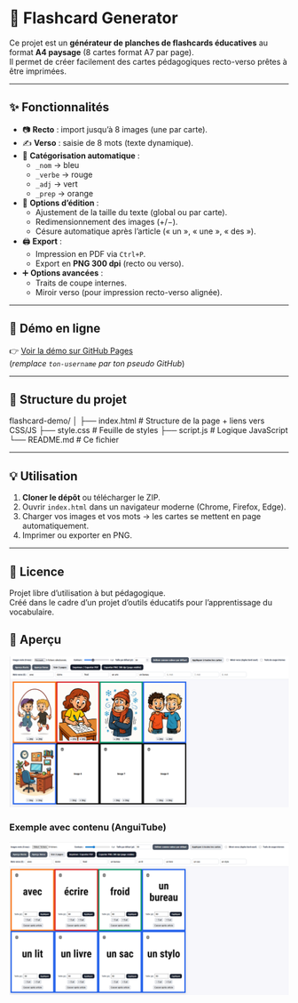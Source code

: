 # 🎴 Flashcard Generator

Ce projet est un **générateur de planches de flashcards éducatives** au format **A4 paysage** (8 cartes format A7 par page).  
Il permet de créer facilement des cartes pédagogiques recto-verso prêtes à être imprimées.

---

## ✨ Fonctionnalités

- 📷 **Recto** : import jusqu’à 8 images (une par carte).
- ✍️ **Verso** : saisie de 8 mots (texte dynamique).
- 🎨 **Catégorisation automatique** :
  - `_nom` → bleu  
  - `_verbe` → rouge  
  - `_adj` → vert  
  - `_prep` → orange  
- 🔧 **Options d’édition** :
  - Ajustement de la taille du texte (global ou par carte).
  - Redimensionnement des images (+/−).
  - Césure automatique après l’article (« un », « une », « des »).
- 🖨️ **Export** :
  - Impression en PDF via `Ctrl+P`.
  - Export en **PNG 300 dpi** (recto ou verso).
- ➕ **Options avancées** :
  - Traits de coupe internes.
  - Miroir verso (pour impression recto-verso alignée).

---

## 🚀 Démo en ligne

👉 [Voir la démo sur GitHub Pages](https://rachid-hammami.github.io/flashcard-generator/)  
(*remplace `ton-username` par ton pseudo GitHub*)

---

## 📂 Structure du projet

flashcard-demo/
│
├── index.html # Structure de la page + liens vers CSS/JS
├── style.css # Feuille de styles
├── script.js # Logique JavaScript
└── README.md # Ce fichier


---

## 💡 Utilisation

1. **Cloner le dépôt** ou télécharger le ZIP.  
2. Ouvrir `index.html` dans un navigateur moderne (Chrome, Firefox, Edge).  
3. Charger vos images et vos mots → les cartes se mettent en page automatiquement.  
4. Imprimer ou exporter en PNG.

---

## 📜 Licence

Projet libre d’utilisation à but pédagogique.  
Créé dans le cadre d’un projet d’outils éducatifs pour l’apprentissage du vocabulaire.

## 📸 Aperçu

![Aperçu du générateur de flashcards](screenshot.png)

### Exemple avec contenu (AnguiTube)
![VERSO](screenshot2.png)


